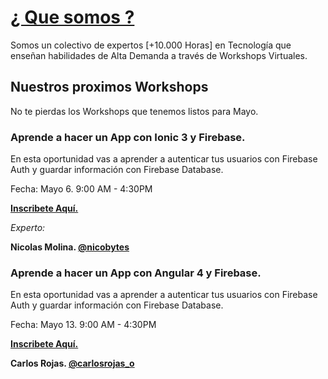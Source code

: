 
# [¿ Que somos ?](/)

Somos un colectivo de expertos [+10.000 Horas] en Tecnología que enseñan habilidades de Alta Demanda a través de Workshops Virtuales. 

## Nuestros proximos Workshops

No te pierdas los Workshops que tenemos listos para Mayo.

### Aprende a hacer un App con Ionic 3 y Firebase.

En esta oportunidad vas a aprender a autenticar tus usuarios con Firebase Auth y guardar información con Firebase Database.

Fecha: Mayo 6. 9:00 AM - 4:30PM

[**Inscribete Aquí.**](https://www.crowdcast.io/e/especialista-en)

*Experto:*

**Nicolas Molina. [@nicobytes](https://twitter.com/nicobytes)**

### Aprende a hacer un App con Angular 4 y Firebase.

En esta oportunidad vas a aprender a autenticar tus usuarios con Firebase Auth y guardar información con Firebase Database.

Fecha: Mayo 13. 9:00 AM - 4:30PM

[**Inscribete Aquí.**](https://www.crowdcast.io/e/duplicate-of-aprende-a)

**Carlos Rojas. [@carlosrojas_o](https://twitter.com/carlosrojas_o)**



